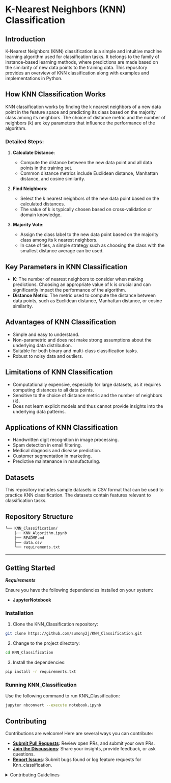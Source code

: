# K-Nearest Neighbors (KNN) Classification

## Introduction

K-Nearest Neighbors (KNN) classification is a simple and intuitive machine learning algorithm used for classification tasks. It belongs to the family of instance-based learning methods, where predictions are made based on the similarity of new data points to the training data. This repository provides an overview of KNN classification along with examples and implementations in Python.


## How KNN Classification Works

KNN classification works by finding the k nearest neighbors of a new data point in the feature space and predicting its class based on the majority class among its neighbors. The choice of distance metric and the number of neighbors (k) are key parameters that influence the performance of the algorithm.

### Detailed Steps:

1. **Calculate Distance**:
   - Compute the distance between the new data point and all data points in the training set.
   - Common distance metrics include Euclidean distance, Manhattan distance, and cosine similarity.

2. **Find Neighbors**:
   - Select the k nearest neighbors of the new data point based on the calculated distances.
   - The value of k is typically chosen based on cross-validation or domain knowledge.

3. **Majority Vote**:
   - Assign the class label to the new data point based on the majority class among its k nearest neighbors.
   - In case of ties, a simple strategy such as choosing the class with the smallest distance average can be used.

## Key Parameters in KNN Classification

- **K**: The number of nearest neighbors to consider when making predictions. Choosing an appropriate value of k is crucial and can significantly impact the performance of the algorithm.
- **Distance Metric**: The metric used to compute the distance between data points, such as Euclidean distance, Manhattan distance, or cosine similarity.

## Advantages of KNN Classification

- Simple and easy to understand.
- Non-parametric and does not make strong assumptions about the underlying data distribution.
- Suitable for both binary and multi-class classification tasks.
- Robust to noisy data and outliers.

## Limitations of KNN Classification

- Computationally expensive, especially for large datasets, as it requires computing distances to all data points.
- Sensitive to the choice of distance metric and the number of neighbors (k).
- Does not learn explicit models and thus cannot provide insights into the underlying data patterns.

## Applications of KNN Classification

- Handwritten digit recognition in image processing.
- Spam detection in email filtering.
- Medical diagnosis and disease prediction.
- Customer segmentation in marketing.
- Predictive maintenance in manufacturing.

## Datasets

This repository includes sample datasets in CSV format that can be used to practice KNN classification. The datasets contain features relevant to classification tasks.


##  Repository Structure

```sh
└── KNN_Classification/
    ├── KNN_Algorithm.ipynb
    ├── README.md
    ├── data.csv
    └── requirements.txt
```

---

##  Getting Started

***Requirements***

Ensure you have the following dependencies installed on your system:

* **JupyterNotebook**

###  Installation

1. Clone the KNN_Classification repository:

```sh
git clone https://github.com/sumony2j/KNN_Classification.git
```

2. Change to the project directory:

```sh
cd KNN_Classification
```

3. Install the dependencies:

```sh
pip install -r requirements.txt
```

###  Running KNN_Classification

Use the following command to run KNN_Classification:

```sh
jupyter nbconvert --execute notebook.ipynb
```


##  Contributing

Contributions are welcome! Here are several ways you can contribute:

- **[Submit Pull Requests](https://github.com/sumony2j/KNN_Classification.git/blob/main/CONTRIBUTING.md)**: Review open PRs, and submit your own PRs.
- **[Join the Discussions](https://github.com/sumony2j/KNN_Classification.git/discussions)**: Share your insights, provide feedback, or ask questions.
- **[Report Issues](https://github.com/sumony2j/KNN_Classification.git/issues)**: Submit bugs found or log feature requests for Knn_classification.

<details closed>
    <summary>Contributing Guidelines</summary>

1. **Fork the Repository**: Start by forking the project repository to your GitHub account.
2. **Clone Locally**: Clone the forked repository to your local machine using a Git client.
   ```sh
   git clone https://github.com/sumony2j/KNN_Classification.git
   ```
3. **Create a New Branch**: Always work on a new branch, giving it a descriptive name.
   ```sh
   git checkout -b new-feature-x
   ```
4. **Make Your Changes**: Develop and test your changes locally.
5. **Commit Your Changes**: Commit with a clear message describing your updates.
   ```sh
   git commit -m 'Implemented new feature x.'
   ```
6. **Push to GitHub**: Push the changes to your forked repository.
   ```sh
   git push origin new-feature-x
   ```
7. **Submit a Pull Request**: Create a PR against the original project repository. Clearly describe the changes and their motivations.

Once your PR is reviewed and approved, it will be merged into the main branch.

</details>
